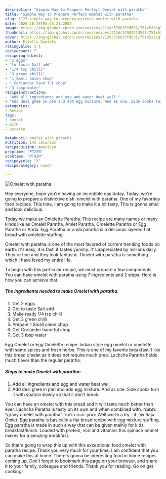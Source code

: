 ```yaml
---
description: "Simple Way to Prepare Perfect Omelet with paratha"
title: "Simple Way to Prepare Perfect Omelet with paratha"
slug: 6127-simple-way-to-prepare-perfect-omelet-with-paratha
date: 2020-10-25T05:46:21.280Z
image: https://img-global.cpcdn.com/recipes/212dc576037fd531/751x532cq70/omelet-with-paratha-recipe-main-photo.jpg
thumbnail: https://img-global.cpcdn.com/recipes/212dc576037fd531/751x532cq70/omelet-with-paratha-recipe-main-photo.jpg
cover: https://img-global.cpcdn.com/recipes/212dc576037fd531/751x532cq70/omelet-with-paratha-recipe-main-photo.jpg
author: Estella Daniels
ratingvalue: 3.4
reviewcount: 7
recipeingredient:
- "2 eggs"
- "to taste Salt add"
- "1/4 tsp chilli"
- "3 green chilli"
- "1 Small onion chop"
- " Coriander hand ful chop"
- "3 tbsp water"
recipeinstructions:
- "Add all ingredients and egg and water beat well."
- "Add desi ghee in pan and add egg mixture. And as one. Side cooks turn it with spatula slowly so that it don&#39;t break."
categories:
- Recipe
tags:
- omelet
- with
- paratha

katakunci: omelet with paratha 
nutrition: 141 calories
recipecuisine: American
preptime: "PT23M"
cooktime: "PT42M"
recipeyield: "3"
recipecategory: Lunch

---
```



![Omelet with paratha](https://img-global.cpcdn.com/recipes/212dc576037fd531/751x532cq70/omelet-with-paratha-recipe-main-photo.jpg)

Hey everyone, hope you're having an incredible day today. Today, we're going to prepare a distinctive dish, omelet with paratha. One of my favorites food recipes. This time, I am going to make it a bit tasty. This is gonna smell and look delicious.

Today we make an Omelette Paratha. This recipe are many names or many kinds like as Omelet Paratha, Amlet Paratha, Omelette Paratha or Egg Paratha or Anda. Egg Paratha or anda paratha is a delicious layered flat bread with omelette stuffing.

Omelet with paratha is one of the most favored of current trending foods on earth. It's easy, it is fast, it tastes yummy. It's appreciated by millions daily. They're fine and they look fantastic. Omelet with paratha is something which I have loved my entire life.


To begin with this particular recipe, we must prepare a few components. You can have omelet with paratha using 7 ingredients and 2 steps. Here is how you can achieve that.

<!--inarticleads1-->

##### The ingredients needed to make Omelet with paratha:

1. Get 2 eggs
1. Get to taste Salt add
1. Make ready 1/4 tsp chilli
1. Get 3 green chilli
1. Prepare 1 Small onion chop
1. Get  Coriander hand ful chop
1. Get 3 tbsp water


Egg Omelet or Egg Omelette recipe: Indian style egg omelet or omelette with some spices and fresh herbs. This is one of my favorite breakfast. I like this bread omelet as it does not require much prep. Lachcha Paratha holds much flavor than the regular paratha. 

<!--inarticleads2-->

##### Steps to make Omelet with paratha:

1. Add all ingredients and egg and water beat well.
1. Add desi ghee in pan and add egg mixture. And as one. Side cooks turn it with spatula slowly so that it don&#39;t break.


You can have an omelet with this bread and it will taste much better than ever. Lachcha Paratha is tasty on its own and when combined with. תמונה: &#34;gravy omelet with paratha&#34;. מתוך חוות הדעת: ‪Well worth a try - if.‬ של ‪Raju Omlet‬. Egg paratha is basically a flat bread recipe with egg mixture stuffing. Egg paratha is made in such a way that can be given mainly for kids breakfast/lunch. Loaded with protein, iron and vitamins this spinach omelet makes for a amazing breakfast. 

So that's going to wrap this up with this exceptional food omelet with paratha recipe. Thank you very much for your time. I am confident that you can make this at home. There's gonna be interesting food in home recipes coming up. Don't forget to bookmark this page on your browser, and share it to your family, colleague and friends. Thank you for reading. Go on get cooking!
